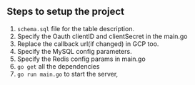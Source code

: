 ## Steps to setup the project

1. `schema.sql` file for the table description.
2. Specify the Oauth clientID and clientSecret in the main.go
3. Replace the callback url(if changed) in GCP too.
4. Specify the MySQL config parameters.
5. Specify the Redis config params in main.go
6. `go get` all the dependencies
7. `go run main.go` to start the server,
